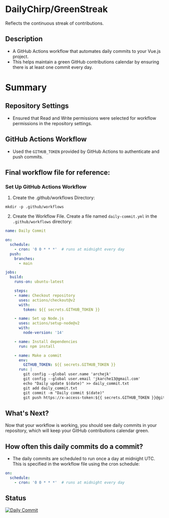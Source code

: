 # DailyChirp/GreenStreak
Reflects the continuous streak of contributions.

## Description
- A GitHub Actions workflow that automates daily commits to your Vue.js project.
- This helps maintain a green GitHub contributions calendar by ensuring there is at least one commit every day.

# Summary
## Repository Settings
- Ensured that Read and Write permissions were selected for workflow permissions in the repository settings.

## GitHub Actions Workflow
- Used the `GITHUB_TOKEN` provided by GitHub Actions to authenticate and push commits.

## Final workflow file for reference:

### Set Up GitHub Actions Workflow
1. Create the .github/workflows Directory:
```
mkdir -p .github/workflows
```

2. Create the Workflow File. Create a file named `daily-commit.yml` in the `.github/workflows` directory:

```yml
name: Daily Commit

on:
  schedule:
    - cron: '0 0 * * *'  # runs at midnight every day
  push:
    branches:
      - main

jobs:
  build:
    runs-on: ubuntu-latest

    steps:
    - name: Checkout repository
      uses: actions/checkout@v2
      with:
        token: ${{ secrets.GITHUB_TOKEN }}

    - name: Set up Node.js
      uses: actions/setup-node@v2
      with:
        node-version: '14'

    - name: Install dependencies
      run: npm install

    - name: Make a commit
      env:
        GITHUB_TOKEN: ${{ secrets.GITHUB_TOKEN }}
      run: |
        git config --global user.name 'archejk'
        git config --global user.email 'jkarche13@gmail.com'
        echo "Daily update $(date)" >> daily_commit.txt
        git add daily_commit.txt
        git commit -m "Daily commit $(date)"
        git push https://x-access-token:${{ secrets.GITHUB_TOKEN }}@github.com/archejk/daily-chirp.git HEAD:main
```

## What's Next?
Now that your workflow is working, you should see daily commits in your repository, which will keep your GitHub contributions calendar green. 

## How often this daily commits do a commit?
- The daily commits are scheduled to run once a day at midnight UTC. This is specified in the workflow file using the cron schedule:

```yml
on:
  schedule:
    - cron: '0 0 * * *'  # runs at midnight every day
```

## Status
[![Daily Commit](https://github.com/archejk/daily-chirp/actions/workflows/daily-commit.yml/badge.svg)](https://github.com/archejk/daily-chirp/actions/workflows/daily-commit.yml)
